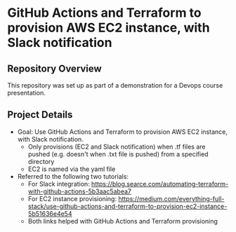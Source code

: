 # GitHub Actions and Terraform to provision AWS EC2 instance, with Slack notification

## Repository Overview
This repository was set up as part of a demonstration for a Devops course presentation.

## Project Details
* Goal: Use GitHub Actions and Terraform to provision AWS EC2 instance, with Slack notification.
  * Only provisions (EC2 and Slack notification) when .tf files are pushed (e.g. doesn't when .txt file is pushed) from a specified directory
  * EC2 is named via the yaml file
* Referred to the following two tutorials:
  * For Slack integration: https://blog.searce.com/automating-terraform-with-github-actions-5b3aac5abea7
  * For EC2 instance provisioning: https://medium.com/everything-full-stack/use-github-actions-and-terraform-to-provision-ec2-instance-5b51636e4e54
  * Both links helped with GitHub Actions and Terraform provisioning
